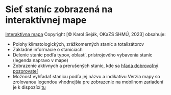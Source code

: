 # Sieť staníc zobrazená na interaktívnej mape


[Interaktívna mapa](Mapa_RS_2023_T.html) Copyright [© Karol Seják, OKaZS SHMÚ, 2023] obsahuje:
- Polohy klimatologických, zrážkomerných staníc a totalizátorov
- Základné informácie o staniciach
- Delenie staníc podľa typov, oblastí, prístrojového vybavenia staníc (legenda napravo v mape)
- Zobrazenie aktívnych a prerušených staníc, kde sa <a href=" https://www.shmu.sk/sk/?page=1824 " title="Link">hľadá dobrovoľný pozorovateľ</a>
- Možnosť vyhľadať stanicu podľa jej názvu a indikatívu 
Verzia mapy so zrolovanou legendou vhodnejšia pre zobrazenie na mobilnom zariadení je k dispozící [tu](Mapa_RS_2023_T_M.html)
